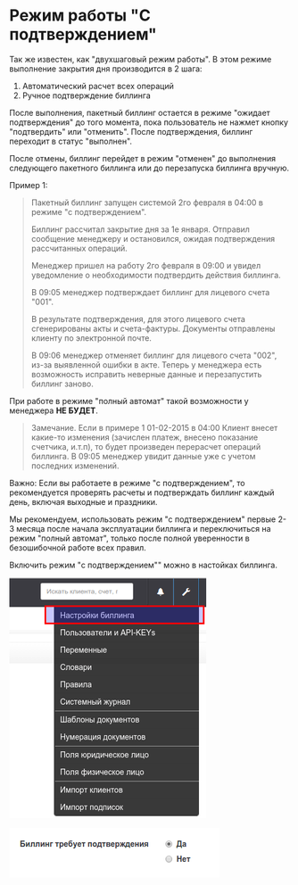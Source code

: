 # Режим работы "С подтверждением"

Так же известен, как "двухшаговый режим работы". В этом режиме выполнение закрытия дня производится в 2 шага:

1. Автоматический расчет всех операций  
2. Ручное подтверждение биллинга

После выполнения, пакетный биллинг остается в режиме "ожидает подтверждения" до того момента, пока пользователь не нажмет кнопку "подтвердить" или "отменить". После подтверждения, биллинг переходит в статус "выполнен".

После отмены, биллинг перейдет в режим "отменен" до выполнения следующего пакетного биллинга или до перезапуска биллинга вручную.

Пример 1:

> Пакетный биллинг запущен системой 2го февраля в 04:00 в режиме "с подтверждением".
>
> Биллинг рассчитал закрытие дня за 1е января. Отправил сообщение менеджеру и остановился, ожидая подтверждения рассчитанных операций.
>
> Менеджер пришел на работу 2го февраля в 09:00 и увидел уведомление о необходимости подтвердить действия биллинга.
>
> В 09:05 менеджер подтверждает биллинг для лицевого счета "001".
>
> В результате подтверждения, для этого лицевого счета сгенерированы акты и счета-фактуры. Документы отправлены клиенту по электронной почте.
>
> В 09:06 менеджер отменяет биллинг для лицевого счета "002", из-за выявленной ошибки в акте. Теперь у менеджера есть возможность исправить неверные данные и перезапустить биллинг заново.

При работе в режиме "полный автомат" такой возможности у менеджера **НЕ БУДЕТ**.

> Замечание. Если в примере 1 01-02-2015 в 04:00 Клиент внесет какие-то изменения \(зачислен платеж, внесено показание счетчика, и.т.п\), то будет произведен перерасчет операций биллинга. В 09:05 менеджер увидит данные уже с учетом последних изменений.

Важно: Если вы работаете в режиме "с подтверждением", то рекомендуется проверять расчеты и подтверждать биллинг каждый день, включая выходные и праздники.

Мы рекомендуем, использовать режим "с подтверждением" первые 2-3 месяца после начала эксплуатации биллинга и переключиться на режим "полный автомат", только после полной уверенности в безошибочной работе всех правил.

Включить режим "с подтверждением"" можно в настойках биллинга.

![](../assets/topmenu-settings.png)

![](../assets/settings-billing.png)

